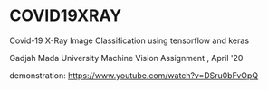 # COVID19XRAY
Covid-19 X-Ray Image Classification using tensorflow and keras


Gadjah Mada University
Machine Vision Assignment , April '20

demonstration:
https://www.youtube.com/watch?v=DSru0bFvOpQ
